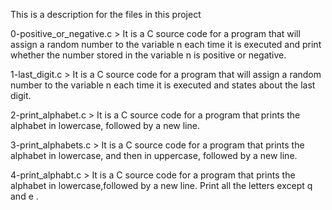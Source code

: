 This is a description for the files in this project

0-positive_or_negative.c > It is a C source code for a program that will assign a random number to the variable n each time it is executed and print whether the number stored in the variable n is positive or negative.

1-last_digit.c > It is a C source code for a program that will assign a random number to the variable n each time it is executed and states about the last digit.

2-print_alphabet.c > It is a C source code for a program that prints the alphabet in lowercase, followed by a new line.

3-print_alphabets.c > It is a C source code for a program that prints the alphabet in lowercase, and then in uppercase, followed by a new line.

4-print_alphabt.c > It is a C source code for a program that prints the alphabet in lowercase,followed by a new line. Print all the letters except q and e .

